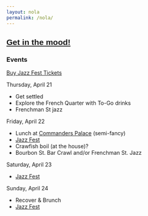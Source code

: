 ```yaml
---
layout: nola
permalink: /nola/
---
```


## <a href="http://www.wwoz.org/listen/player" target="_blank" style='font-family:Arial'>Get in the mood!</a>



### Events

[Buy Jazz Fest Tickets](http://www.nojazzfest.com/tickets/)

Thursday, April 21

* Get settled
* Explore the French Quarter with To-Go drinks
* Frenchman St jazz

Friday, April 22

* Lunch at [Commanders Palace](http://www.commanderspalace.com/) (semi-fancy)
* [Jazz Fest](http://lineup.nojazzfest.com/?sort=FridayApril22)
* Crawfish boil (at the house)?
* Bourbon St. Bar Crawl and/or Frenchman St. Jazz

Saturday, April 23

* [Jazz Fest](http://lineup.nojazzfest.com/?sort=SaturdayApril23)

Sunday, April 24

* Recover &amp; Brunch
* [Jazz Fest](http://lineup.nojazzfest.com/?sort=SundayApril24)
